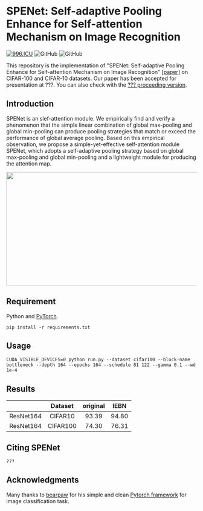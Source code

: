# SPENet: Self-adaptive Pooling Enhance for Self-attention Mechanism on Image Recognition
[![996.ICU](https://img.shields.io/badge/link-996.icu-red.svg)](https://996.icu) 
![GitHub](https://img.shields.io/github/license/gbup-group/DIANet.svg)
![GitHub](https://img.shields.io/badge/gbup-%E7%A8%B3%E4%BD%8F-blue.svg)

This repository is the implementation of "SPENet: Self-adaptive Pooling Enhance for Self-attention Mechanism on Image Recognition" [[paper]](https://arxiv.org/abs/?)  on CIFAR-100 and CIFAR-10 datasets. Our paper has been accepted for presentation at ???. You can also check with the [??? proceeding version](???).

## Introduction

SPENet is an slef-attention module. We empirically find and verify a phenomenon that the simple linear combination of global max-pooling and global min-pooling can produce pooling strategies that match or exceed the performance of global average pooling. Based on this empirical observation, we propose a simple-yet-effective self-attention module SPENet, which adopts a self-adaptive pooling strategy based on global max-pooling and global min-pooling and a lightweight module for producing the attention map. 

<p align="center">
  <img src="https://github.com/zhongshsh/SPENet/blob/main/images/arch.png" width="600" height="300">
</p>

## Requirement
Python and [PyTorch](http://pytorch.org/).
  ```
  pip install -r requirements.txt
  ```
## Usage
  ```
CUDA_VISIBLE_DEVICES=0 python run.py --dataset cifar100 --block-name bottleneck --depth 164 --epochs 164 --schedule 81 122 --gamma 0.1 --wd 1e-4
  ```

## Results
|                 |  Dataset  | original |  IEBN  |
|:---------------:|:------:|:--------:|:------:|
|    ResNet164    |CIFAR10 |   93.39  |  94.80 |
|    ResNet164    |CIFAR100|   74.30  |  76.31 |



## Citing SPENet

```
???
```

## Acknowledgments
Many thanks to [bearpaw](https://github.com/bearpaw) for his simple and clean [Pytorch framework](https://github.com/bearpaw/pytorch-classification) for image classification task.
